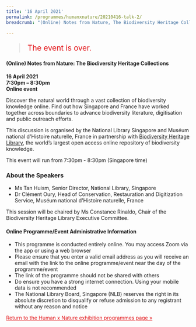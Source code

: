 ```yaml
---
title: '16 April 2021'
permalink: /programmes/humanxnature/20210416-talk-2/
breadcrumb: "(Online) Notes from Nature, The Biodiversity Heritage Collections"

---
```


<blockquote style="color: #E21216; font-size: 150%;">The event is over.</blockquote>

#### (Online) Notes from Nature: The Biodiversity Heritage Collections

__16 April 2021__<br>
__7:30pm – 8:30pm__<br>
__Online event__

Discover the natural world through a vast collection of biodiversity knowledge online. Find out how Singapore and France have worked together across boundaries to advance biodiversity literature, digitisation and public outreach efforts.

This discussion is organised by the National Library Singapore and Muséum national d'Histoire naturelle, France in partnership with [Biodiversity Heritage Library](https://www.biodiversitylibrary.org), the world’s largest open access online repository of biodiversity knowledge.

This event will run from 7:30pm - 8:30pm (Singapore time)

### About the Speakers

- Ms Tan Huism, Senior Director, National Library, Singapore
- Dr Clément Oury, Head of Conservation, Restauration and Digitization Service, Muséum national d'Histoire naturelle, France

This session will be chaired by Ms Constance Rinaldo, Chair of the Biodiversity Heritage Library Executive Committee.

#### Online Programme/Event Administrative Information

- This programme is conducted entirely online. You may access Zoom via the app or using a web browser
- Please ensure that you enter a valid email address as you will receive an email with the link to the online programme/event near the day of the programme/event
- The link of the programme should not be shared with others
- Do ensure you have a strong internet connection. Using your mobile data is not recommended
- The National Library Board, Singapore (NLB) reserves the right in its absolute discretion to disqualify or refuse admission to any registrant without any reason and notice

<a href="/exhibitions/past-exhibitions/humanxnature/programmes/" style="color:#E21216;">Return to the Human x Nature exhibition programmes page &#187;</a>
